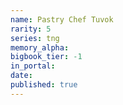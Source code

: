 ```yaml
---
name: Pastry Chef Tuvok
rarity: 5
series: tng
memory_alpha:
bigbook_tier: -1
in_portal:
date:
published: true
---
```



